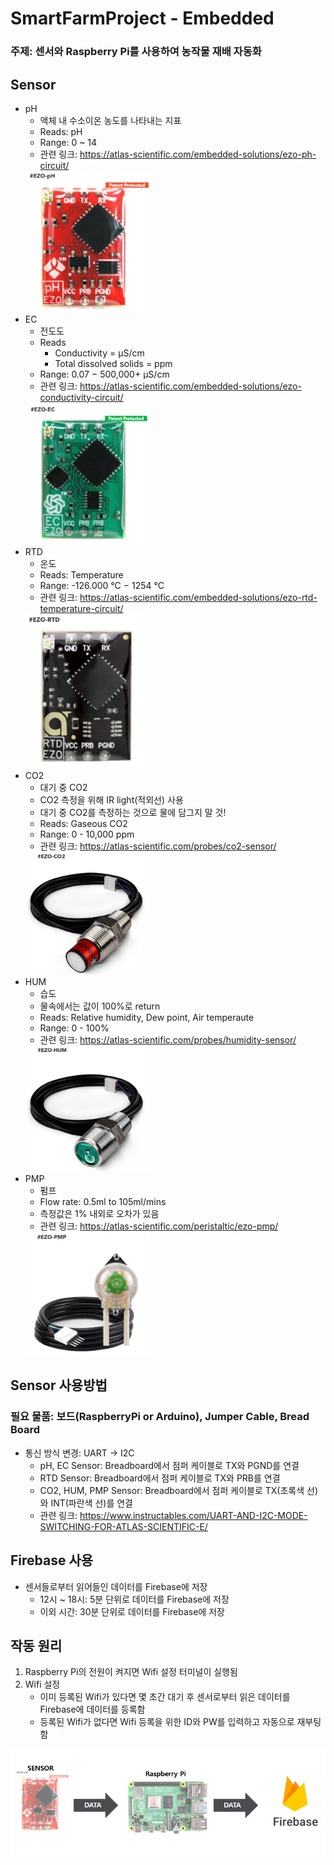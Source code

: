 # SmartFarmProject - Embedded
### 주제: 센서와 Raspberry Pi를 사용하여 농작물 재배 자동화
## Sensor
* pH
  - 액체 내 수소이온 농도를 나타내는 지표
  - Reads: pH
  - Range: 0 ~ 14
  - 관련 링크: https://atlas-scientific.com/embedded-solutions/ezo-ph-circuit/
  <img src="image/pH.PNG" width="200">
* EC
  - 전도도
  - Reads
    + Conductivity = μS/cm
    + Total dissolved solids = ppm
  - Range: 	0.07 − 500,000+ μS/cm
  - 관련 링크: https://atlas-scientific.com/embedded-solutions/ezo-conductivity-circuit/
  <img src="image/ec.PNG" width="200">
* RTD
  - 온도
  - Reads: Temperature
  - Range: -126.000 °C − 1254 °C
  - 관련 링크: https://atlas-scientific.com/embedded-solutions/ezo-rtd-temperature-circuit/
  <img src="image/rtd.PNG" width="200">
* CO2
  - 대기 중 CO2
  - CO2 측정을 위해 IR light(적외선) 사용
  - 대기 중 CO2를 측정하는 것으로 물에 담그지 말 것!
  - Reads: Gaseous CO2
  - Range: 0 - 10,000 ppm
  - 관련 링크: https://atlas-scientific.com/probes/co2-sensor/
  <img src="image/co2.PNG" width="200">
* HUM
  - 습도
  - 물속에서는 값이 100%로 return
  - Reads: Relative humidity, Dew point, Air temperaute
  - Range: 0 - 100%
  - 관련 링크: https://atlas-scientific.com/probes/humidity-sensor/
  <img src="image/hum.PNG" width="200">
* PMP
  - 펌프
  - Flow rate:	0.5ml to 105ml/mins
  - 측정값은 1% 내외로 오차가 있음 
  - 관련 링크: https://atlas-scientific.com/peristaltic/ezo-pmp/
  <img src="image/pmp.PNG" width="200">
## Sensor 사용방법
### 필요 물품: 보드(RaspberryPi or Arduino), Jumper Cable, Bread Board
* 통신 방식 변경: UART -> I2C
  - pH, EC Sensor: Breadboard에서 점퍼 케이블로 TX와 PGND를 연결
  - RTD Sensor: Breadboard에서 점퍼 케이블로 TX와 PRB를 연결
  - CO2, HUM, PMP Sensor: Breadboard에서 점퍼 케이블로 TX(초록색 선)와 INT(파란색 선)를 연결
  - 관련 링크: https://www.instructables.com/UART-AND-I2C-MODE-SWITCHING-FOR-ATLAS-SCIENTIFIC-E/
## Firebase 사용
* 센서들로부터 읽어들인 데이터를 Firebase에 저장
  - 12시 ~ 18시: 5분 단위로 데이터를 Firebase에 저장
  - 이외 시간: 30분 단위로 데이터를 Firebase에 저장
## 작동 원리
1. Raspberry Pi의 전원이 켜지면 Wifi 설정 터미널이 실행됨
2. Wifi 설정
    - 이미 등록된 Wifi가 있다면 몇 초간 대기 후 센서로부터 읽은 데이터를 Firebase에 데이터를 등록함
    - 등록된 Wifi가 없다면 Wifi 등록을 위한 ID와 PW를 입력하고 자동으로 재부팅함
<img src="image/WayToRun.PNG" width="800">
